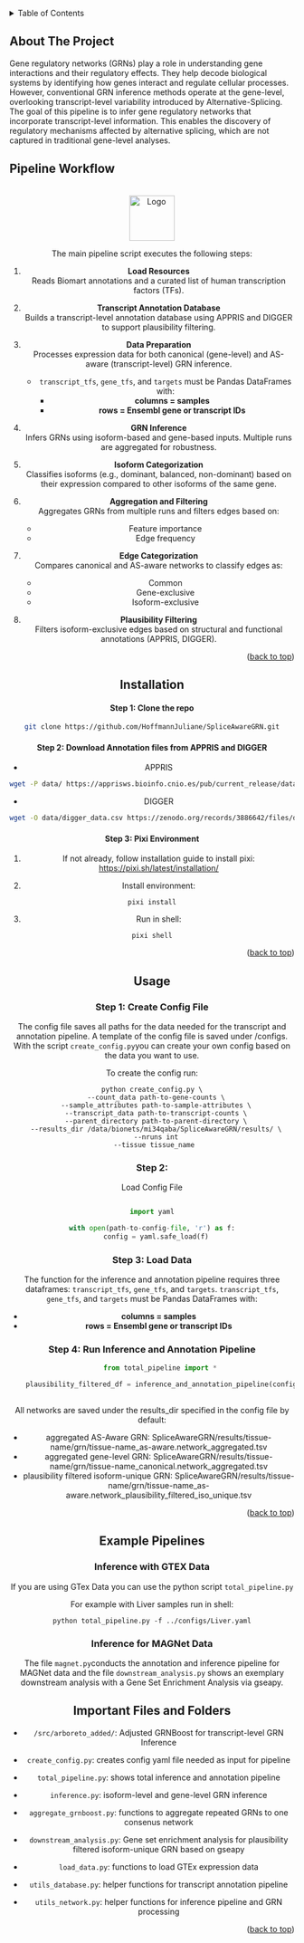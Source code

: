 
<a id="readme-top"></a>





<!-- TABLE OF CONTENTS -->
<details>
  <summary>Table of Contents</summary>
  <ol>
    <li>
      <a href="#about-the-project">About The Project</a>
      <ul>
        <li><a href="#built-with">Built With</a></li>
      </ul>
    </li>
    <li><a href="#installation">Installation</a></li>
    <li><a href="#usage">Usage</a></li>
    <li><a href="#important-files-and-folders">Important Files and Folders</a></li>


  </ol>
</details>



<!-- ABOUT THE PROJECT -->
## About The Project

Gene regulatory networks (GRNs) play a role in understanding gene interactions and their regulatory effects. They help decode biological systems by identifying how genes interact and regulate cellular processes. However, conventional GRN inference methods operate at the gene-level, overlooking transcript-level variability introduced by Alternative-Splicing.
The goal of this pipeline is to infer gene regulatory networks that incorporate transcript-level information. This enables the discovery of regulatory mechanisms affected by alternative splicing, which are not captured in traditional gene-level analyses.

## Pipeline Workflow

<br />
<div align="center">
  <a href="https://github.com/github_username/repo_name">
    <img src="mi34qaba/SpliceAwareGRN/figures/MA_pipeline_page-0001.jpg" alt="Logo" width="80" height="80">
  </a>

The main pipeline script executes the following steps:

1. **Load Resources**  
   Reads Biomart annotations and a curated list of human transcription factors (TFs).

2. **Transcript Annotation Database**  
   Builds a transcript-level annotation database using APPRIS and DIGGER to support plausibility filtering.

3. **Data Preparation**  
   Processes expression data for both canonical (gene-level) and AS-aware (transcript-level) GRN inference.

   - `transcript_tfs`, `gene_tfs`, and `targets` must be Pandas DataFrames with:
     - **columns = samples**
     - **rows = Ensembl gene or transcript IDs**

4. **GRN Inference**  
   Infers GRNs using isoform-based and gene-based inputs. Multiple runs are aggregated for robustness.

5. **Isoform Categorization**  
   Classifies isoforms (e.g., dominant, balanced, non-dominant) based on their expression compared to other isoforms of the same gene.

6. **Aggregation and Filtering**  
   Aggregates GRNs from multiple runs and filters edges based on:
   - Feature importance
   - Edge frequency

7. **Edge Categorization**  
   Compares canonical and AS-aware networks to classify edges as:
   - Common
   - Gene-exclusive
   - Isoform-exclusive

8. **Plausibility Filtering**  
   Filters isoform-exclusive edges based on structural and functional annotations (APPRIS, DIGGER).


<p align="right">(<a href="#readme-top">back to top</a>)</p>



## Installation

#### Step 1: Clone the repo

   ```sh
   git clone https://github.com/HoffmannJuliane/SpliceAwareGRN.git
   ```

#### Step 2: Download Annotation files from APPRIS and DIGGER

* APPRIS
```bash
wget -P data/ https://apprisws.bioinfo.cnio.es/pub/current_release/datafiles/homo_sapiens/e110v48/appris_data.appris.txt
```

* DIGGER
```bash
wget -O data/digger_data.csv https://zenodo.org/records/3886642/files/domain_mapped_to_exons.csv

```

#### Step 3: Pixi Environment 

1. If not already, follow installation guide to install pixi:  https://pixi.sh/latest/installation/

2. Install environment:
  ```
  pixi install
  ```
3. Run in shell:
  ```
  pixi shell
  ```


<p align="right">(<a href="#readme-top">back to top</a>)</p>



<!-- USAGE EXAMPLES -->
## Usage

### Step 1: Create Config File
  The config file saves all paths for the data needed for the transcript and annotation pipeline. A template of the config file is saved under /configs. With the script `create_config.py`you can create your own config based on the data you want to use.

  To create the config run:
  ```
  python create_config.py \
    --count_data path-to-gene-counts \
    --sample_attributes path-to-sample-attributes \
    --transcript_data path-to-transcript-counts \
    --parent_directory path-to-parent-directory \
    --results_dir /data/bionets/mi34qaba/SpliceAwareGRN/results/ \
    --nruns int
    --tissue tissue_name 
  ```

### Step 2:

Load Config File

```python

import yaml

with open(path-to-config-file, 'r') as f:
  config = yaml.safe_load(f)

```

### Step 3: Load Data 
The function for the inference and annotation pipeline requires three dataframes: `transcript_tfs`, `gene_tfs`, and `targets`.
`transcript_tfs`, `gene_tfs`, and `targets` must be Pandas DataFrames with:
  - **columns = samples**
  - **rows = Ensembl gene or transcript IDs**

### Step 4: Run Inference and Annotation Pipeline

```python
    from total_pipeline import *

    plausibility_filtered_df = inference_and_annotation_pipeline(config, transcript_tfs, gene_tfs, targets)
    
```

All networks are saved under the results_dir specified in the config file by default:

- aggregated AS-Aware GRN: SpliceAwareGRN/results/tissue-name/grn/tissue-name_as-aware.network_aggregated.tsv
- aggregated gene-level GRN: SpliceAwareGRN/results/tissue-name/grn/tissue-name_canonical.network_aggregated.tsv
- plausibility filtered isoform-unique GRN: SpliceAwareGRN/results/tissue-name/grn/tissue-name_as-aware.network_plausibility_filtered_iso_unique.tsv



<p align="right">(<a href="#readme-top">back to top</a>)</p>


## Example Pipelines

### Inference with GTEX Data

If you are using GTex Data you can use the python script `total_pipeline.py` 

For example with Liver samples run in shell:
```
python total_pipeline.py -f ../configs/Liver.yaml
```



### Inference for MAGNet Data

The file `magnet.py`conducts the annotation and inference pipeline for MAGNet data and the file `downstream_analysis.py` shows an exemplary downstream analysis with a Gene Set Enrichment Analysis via gseapy.


## Important Files and Folders

- `/src/arboreto_added/`: Adjusted GRNBoost for transcript-level GRN Inference
- `create_config.py`: creates config yaml file needed as input for pipeline

- `total_pipeline.py`: shows total inference and annotation pipeline
- `inference.py`: isoform-level and gene-level GRN inference 
- `aggregate_grnboost.py`: functions to aggregate repeated GRNs to one consenus network
- `downstream_analysis.py`: Gene set enrichment analysis for plausibility filtered isoform-unique GRN based on gseapy
- `load_data.py`: functions to load GTEx expression data
- `utils_database.py`: helper functions for transcript annotation pipeline
- `utils_network.py`: helper functions for inference pipeline and GRN processing

<p align="right">(<a href="#readme-top">back to top</a>)</p>




<!-- MARKDOWN LINKS & IMAGES -->
<!-- https://www.markdownguide.org/basic-syntax/#reference-style-links -->
[product-screenshot]: images/screenshot.png

